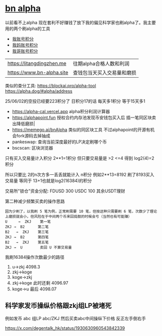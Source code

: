 # [bn alpha](/2025/06/bn_alpha.md)

以前看不上alpha 现在套利不好赚钱了放下我的偏见科学家也刷alpha了。我主要用的两个刷alpha的工具

- [我账号积分](https://www.bn-alpha.site/0xd4b4372f1c7759f12c0e0b7e5cad2f5c833da66d)
- [我妈账号积分](https://www.bn-alpha.site/0xee55c0ce850f150caa779fb274d52232e913795d)
- [我哥账号积分](https://www.bn-alpha.site/0xEFCF391282f9ec52E20441D230614C8CBDEb652D)

|||
|---|---|
|https://litangdingzhen.me|往期alpha合格人数和利润|
|https://www.bn-alpha.site|查钱包当天买入交易量和磨损|

类似的查分工具: https://blockai.pro/alpha-tool  https://alpha.dog/#alpha/address

25/06/02的空投已经要223积分了 日积分17的话 每天多1积分 等于15天多1

- https://alpha-cal.vercel.app alpha积分利润计算器
- https://alphapoint.fun 授权合约内存池发现币安钱包买入后 插一笔同区块卖出降低磨损|
- https://memego.ai/bnAlpha 类似的同区块工具 不过alphapoint的开源有机会fork源码去掉抽成
- pankeswap: 查询当前深度最好的LP决定刷哪个币
- bscscan: 区块浏览器

只有买入交易量计入积分 2**1=1积分 但只要交易量是 >2 <=4 得到 log2(4)=2 积分

所以只要比 2的n次方多一丢丢就能计入 n积分 例如2**13=8192 刷了8193买入交易量 等同于 13+1也就是log2(16384)的积分

交易所"锁仓"资金分配:
FDUSD 300 USDC 100 其余USDT理财

第二种减少频繁买卖的操作思路

```
因为少刷了，以我刷 5 笔为例，正常刷需要 10 笔，但按这种只需要刷 6 笔，次数少了理论上磨损就会小，但风险在于中间两个币来回捣鼓的时候会亏（当然也有可能赚）
U     →  ZKJ    第一笔
ZKJ →  B2      第二笔
B2   →  ZKJ    第三笔
ZKJ →  B2      第四笔
B2   →  ZKJ    第五笔
ZKJ →  U        卖回 U 不算交易量
```

我刷16384操作次数最少的路径

1. u->zkj 4098.3
2. zkj->koge
3. koge->zkj
4. zkj->koge 此时还剩 4096.97
5. koge->u 最后 4098.07

## 科学家发币操纵价格跟zkj组LP被堵死

例如发币 abc 组LP  abc/ZKJ  然后买卖abc中间操纵下价格 反正左手倒右手

https://x.com/degentalk_hk/status/1930630960543842339
